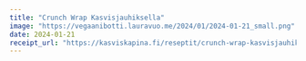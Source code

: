 ```yaml
---
title: "Crunch Wrap Kasvis­jauhiksella"
image: "https://vegaanibotti.lauravuo.me/2024/01/2024-01-21_small.png"
date: 2024-01-21
receipt_url: "https://kasviskapina.fi/reseptit/crunch-wrap-kasvisjauhiksella"
---
```

